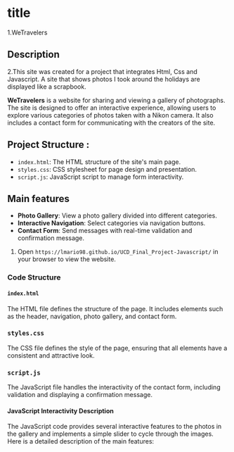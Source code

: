 # title
1.WeTravelers

## Description
2.This site was created for a project that integrates Html, Css and Javascript.
A site that shows photos I took around the holidays are displayed like a scrapbook.

**WeTravelers** is a website for sharing and viewing a gallery of photographs. The site is designed to offer an interactive experience, allowing users to explore various categories of photos taken with a Nikon camera. It also includes a contact form for communicating with the creators of the site.
## Project Structure :

- `index.html`: The HTML structure of the site's main page.
- `styles.css`: CSS stylesheet for page design and presentation.
- `script.js`: JavaScript script to manage form interactivity.

## Main features

- **Photo Gallery**: View a photo gallery divided into different categories.
- **Interactive Navigation**: Select categories via navigation buttons.
- **Contact Form**: Send messages with real-time validation and confirmation message.

1. Open `https://lmario98.github.io/UCD_Final_Project-Javascript/` in your browser to view the website.

### Code Structure

#### `index.html`

The HTML file defines the structure of the page. It includes elements such as the header, navigation, photo gallery, and contact form.

### `styles.css`
The CSS file defines the style of the page, ensuring that all elements have a consistent and attractive look.

### `script.js`
The JavaScript file handles the interactivity of the contact form, including validation and displaying a confirmation message.

#### JavaScript Interactivity Description

The JavaScript code provides several interactive features to the photos in the gallery and implements a simple slider to cycle through the images. Here is a detailed description of the main features: